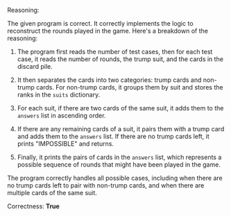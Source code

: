 Reasoning:

The given program is correct. It correctly implements the logic to reconstruct the rounds played in the game. Here's a breakdown of the reasoning:

1. The program first reads the number of test cases, then for each test case, it reads the number of rounds, the trump suit, and the cards in the discard pile.

2. It then separates the cards into two categories: trump cards and non-trump cards. For non-trump cards, it groups them by suit and stores the ranks in the `suits` dictionary.

3. For each suit, if there are two cards of the same suit, it adds them to the `answers` list in ascending order.

4. If there are any remaining cards of a suit, it pairs them with a trump card and adds them to the `answers` list. If there are no trump cards left, it prints "IMPOSSIBLE" and returns.

5. Finally, it prints the pairs of cards in the `answers` list, which represents a possible sequence of rounds that might have been played in the game.

The program correctly handles all possible cases, including when there are no trump cards left to pair with non-trump cards, and when there are multiple cards of the same suit.

Correctness: **True**
